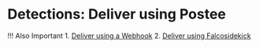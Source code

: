 # Detections: Deliver using Postee

!!! Also Important
    1. [Deliver using a Webhook](./webhook.md)
    2. [Deliver using Falcosidekick](./falcosidekick.md)
